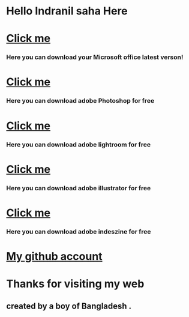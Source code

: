# Hello Indranil saha Here 

# [Click me](https://config.office.com/deploymentsettings)
### Here you can download your Microsoft office latest verson!
# [Click me](https://softzar.com/adobe-photoshop-cc-2022-free-download/)
### Here you can download adobe Photoshop for free
# [Click me](https://softzar.com/adobe-lightroom-classic-2022/)
### Here you can download adobe lightroom for free
# [Click me](https://softzar.com/adobe-illustrator-cc-2022/)
### Here you can download adobe illustrator for free
# [ Click me ](https://softzar.com/adobe-indesign-2022-free-download/)
### Here you can download adobe indeszine for free
# [My github account](https://github.com/Indranil-saha84/Indranil-saha84.github.io.git)
# Thanks for visiting my web
## created by a boy of Bangladesh .
